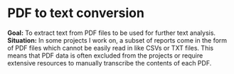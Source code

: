# PDF to text conversion

**Goal:** To extract text from PDF files to be used for further text analysis. </br>
**Situation:** In some projects I work on, a subset of reports come in the form of PDF files which cannot be easily read in like CSVs or TXT files. This means that PDF data is often excluded from the projects or require extensive resources to manually transcribe the contents of each PDF.
